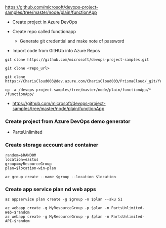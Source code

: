 

https://github.com/microsoft/devops-project-samples/tree/master/node/plain/functionApp


* Create project in Azure DevOps
* Create repo called functionapp
  * Generate git credential and make note of password

* Import code from GitHUb into Azure Repos
```
git clone https://github.com/microsoft/devops-project-samples.git

git clone <repo_url>

git clone https://CharisCloud003@dev.azure.com/CharisCloud003/PrismaCloud/_git/functionApp

cp -a /devops-project-samples/tree/master/node/plain/functionApp/* /functionApp/
```


  * https://github.com/microsoft/devops-project-samples/tree/master/node/plain/functionApp



### Create project from Azure DevOps demo generator
* PartsUnlimited


### Create storage account and container
```
random=$RANDOM
location=eastus
group=myResourceGroup
plan=$location-win-plan

az group create --name $group --location $location
```

### Create app service plan nd web apps
```
az appservice plan create -g $group -n $plan --sku S1

az webapp create -g MyResourceGroup -p $plan -n PartsUnlimited-Web-$random
az webapp create -g MyResourceGroup -p $plan -n PartsUnlimited-API-$random
```



































































